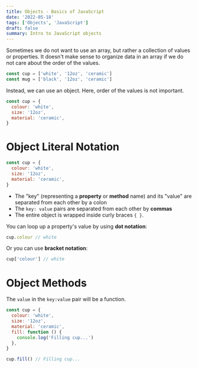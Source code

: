 ```yaml
---
title: Objects - Basics of JavaScript
date: '2022-05-18'
tags: ['Objects', 'JavaScript']
draft: false
summary: Intro to JavaScript objects
---
```


Sometimes we do not want to use an array, but rather a collection of values or properties. It doesn't make sense to organize data in an array if we do not care about the order of the values.

```js
const cup = ['white', '12oz', 'ceramic']
const mug = ['black', '12oz', 'ceramic']
```

Instead, we can use an object. Here, order of the values is not important.

```js
const cup = {
  colour: 'white',
  size: '12oz',
  material: 'ceramic',
}
```

# Object Literal Notation

```js
const cup = {
  colour: 'white',
  size: '12oz',
  material: 'ceramic',
}
```

- The "key" (representing a **property** or **method** name) and its "value" are separated from each other by a colon
- The `key: value` pairs are separated from each other by **commas**
- The entire object is wrapped inside curly braces `{ }`.

You can loop up a property's value by using **dot notation**:

```js
cup.colour // white
```

Or you can use **bracket notation**:

```js
cup['colour'] // white
```

# Object Methods

The `value` in the `key:value` pair will be a function.

```js
const cup = {
  colour: 'white',
  size: '12oz',
  material: 'ceramic',
  fill: function () {
    console.log('Filling cup...')
  },
}

cup.fill() // Filling cup...
```

